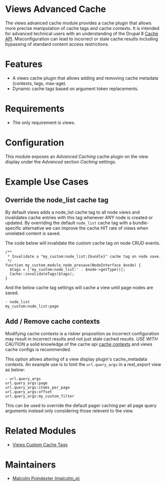 Views Advanced Cache
====================

The views advanced cache module provides a cache plugin that allows more precise manipulation of cache tags and cache contexts.
It is intended for advanced technical users with an understanding of the Drupal 8 
[Cache API](https://www.drupal.org/docs/8/api/cache-api/cache-api). Misconfiguration can lead to incorrect or 
stale cache results including bypassing of standard content access restrictions.  


Features
========
* A views cache plugin that allows adding and removing cache metadata (contexts, tags, max-age).
* Dynamic cache tags based on argument token replacements.

Requirements
============
* The only requirement is views.

Configuration
============
This module exposes an _Advanced Caching_ cache plugin on the view display under the *Advanced* section *Caching* settings.

Example Use Cases
=================
## Override the node_list cache tag

By default views adds a node_list cache tag to all node views and invalidates cache entries with this tag whenever 
*ANY* node is created or updated. By overriding the default `node_list` cache tag with a bundle-specific alternative 
we can improve the cache HIT rate of views when unrelated content is saved.

The code below will invalidate the custom cache tag on node CRUD events.
```
/**
 * Invalidate a "my_custom:node_list:{bundle}" cache tag on node save.
 */
function my_custom_module_node_presave(NodeInterface $node) {
  $tags = ['my_custom:node_list:' . $node->getType()];
  Cache::invalidateTags($tags);
}
```

And the below cache tag settings will cache a view until page nodes are saved.
```
- node_list
my_custom:node_list:page
```

## Add / Remove cache contexts

Modifying cache contexts is a riskier proposition as incorrect configuration may result in incorrect results and not
just stale cached results. *USE WITH CAUTION* a solid knowledge of the cache api 
[cache contexts](https://www.drupal.org/docs/8/api/cache-api/cache-contexts) and views cache configs is recommended. 

This option allows altering of a view display plugin's cache_metadata contexts. An example use is to limit the 
`url.query_args` in a rest_export view as below:
```
- url.query_args
url.query_args:page
url.query_args:items_per_page
url.query_args:offset
url.query_args:my_custom_filter
``` 

This can be used to override the default pager caching per all page query arguments instead only considering those
relevent to the view.

Related Modules
===============
* [Views Custom Cache Tags](https://www.drupal.org/project/views_custom_cache_tag)

Maintainers
===========
* [Malcolm Poindexter (malcolm_p)](https://www.drupal.org/u/malcolm_p)
